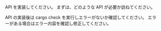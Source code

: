 API を実装してください。
まずは、どのような API が必要か訪ねてください。

API の実装後は cargo check を実行しエラーがないか確認してください。
エラーがある場合はエラー内容を確認し修正してください。

